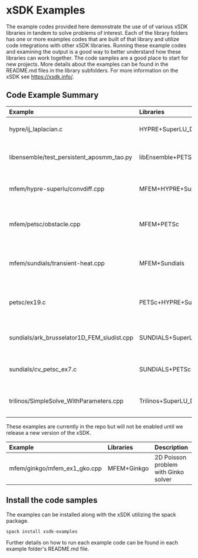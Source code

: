 # xSDK Examples

The example codes provided here demonstrate the use of of various xSDK libraries in tandem to solve problems of 
interest.  Each of the library folders has one or more examples codes that are built of that library 
and utilize code integrations with other xSDK libraries.  Running these example codes and
examining the output is a good way to better understand how these libraries can work together. The
code samples are a good place to start for new projects.  More details about the examples can be found 
in the README.md files in the library subfolders.  For more information on the xSDK see <https://xsdk.info/>.

## Code Example Summary

|   Example                                  | Libraries                   | Description                                       |
|:-------------------------------------------|:----------------------------|:--------------------------------------------------|
|  hypre/ij_laplacian.c                      | HYPRE+SuperLU_Dist          | 2D Laplacian problem                              |
|  libensemble/test_persistent_aposmm_tao.py | libEnsemble+PETSc           | 2D constrained optimization problem               |
|  mfem/hypre-superlu/convdiff.cpp           | MFEM+HYPRE+SuperLU_Dist     | 2D steady state convective diffusion              |
|  mfem/petsc/obstacle.cpp                   | MFEM+PETSc                  | Membrane obstacle problem (min energy functional) |
|  mfem/sundials/transient-heat.cpp          | MFEM+Sundials               | 2D Transient nonlinear heat conduction            |
|  petsc/ex19.c                              | PETSc+HYPRE+SuperLU_Dist    | 2D nonlinear driven cavity problem                |
|  sundials/ark_brusselator1D_FEM_sludist.cpp| SUNDIALS+SuperLU_Dist       | Chemical kinetics brusselator problem             |
|  sundials/cv_petsc_ex7.c                   | SUNDIALS+PETSc              | 2D nonlinear PDE solution                         |
|  trilinos/SimpleSolve_WithParameters.cpp   | Trilinos+SuperLU_Dist       | Small linear system direct solution               |


These examples are currently in the repo but will not be enabled until we release a new version of the xSDK.

|   Example                                  | Libraries                   | Description                                       |
|:-------------------------------------------|:----------------------------|:--------------------------------------------------|
|  mfem/ginkgo/mfem_ex1_gko.cpp              | MFEM+Ginkgo                 | 2D Poisson problem with Ginko solver              |

## Install the code samples

The examples can be installed along with the xSDK utilizing the spack package.
```
spack install xsdk-examples
```

Further details on how to run each example code can be found in each example folder's README.md file.
